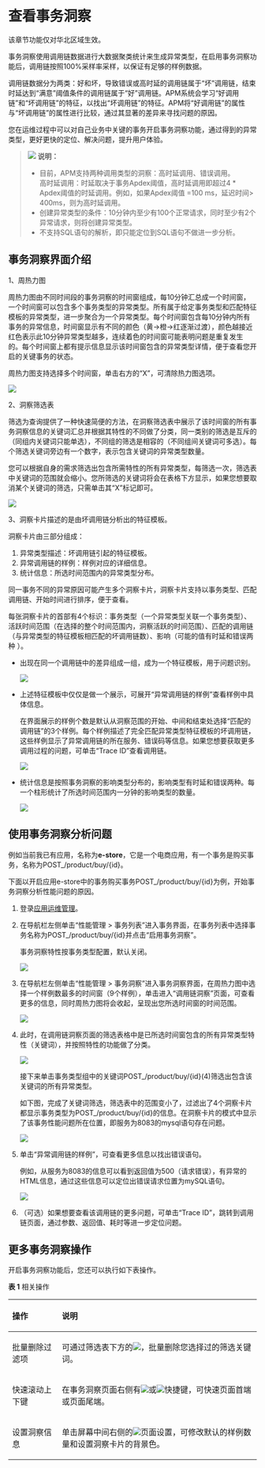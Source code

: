 # 查看事务洞察<a name="ZH-CN_TOPIC_0128939959"></a>

该章节功能仅对华北区域生效。

事务洞察使用调用链数据进行大数据聚类统计来生成异常类型，在启用事务洞察功能后，调用链按照100%采样率采样，以保证有足够的样例数据。

调用链数据分为两类：好和坏，导致错误或高时延的调用链属于“坏”调用链，结束时延达到“满意”阈值条件的调用链属于“好”调用链。APM系统会学习“好调用链”和“坏调用链”的特征，以找出“坏调用链”的特征。APM将“好调用链”的属性与“坏调用链”的属性进行比较，通过其显著的差异来寻找问题的原因。

您在运维过程中可以对自己业务中关键的事务开启事务洞察功能，通过得到的异常类型，更好更快的定位、解决问题，提升用户体验。

>![](public_sys-resources/icon-note.gif) **说明：**   
>-   目前，APM支持两种调用类型的洞察：高时延调用、错误调用。  
>    高时延调用：时延取决于事务Apdex阈值，高时延调用即超过4 \* Apdex阈值的时延调用。例如，如果Apdex阈值 =100 ms，延迟时间\> 400ms，则为高时延调用。  
>-   创建异常类型的条件：10分钟内至少有100个正常请求，同时至少有2个异常请求，则将创建异常类型。  
>-   不支持SQL语句的解析，即只能定位到SQL语句不做进一步分析。  

## 事务洞察界面介绍<a name="section15556172911132"></a>

1、周热力图

周热力图由不同时间段的事务洞察的时间窗组成，每10分钟汇总成一个时间窗，一个时间窗可以包含多个事务类型的异常类型。所有属于给定事务类型和匹配特征模板的异常类型，进一步聚合为一个异常类型。每个时间窗包含每10分钟内所有事务的异常信息，时间窗显示有不同的颜色（黄-\>橙-\>红逐渐过渡），颜色越接近红色表示此10分钟异常类型越多，连续着色的时间窗可能表明问题是重复发生的。每个时间窗上都有提示信息显示该时间窗包含的异常类型详情，便于查看您开启的关键事务的状态。

周热力图支持选择多个时间窗，单击右方的“X”，可清除热力图选项。

![](figures/周热力图.png)

2、洞察筛选表

筛选为查询提供了一种快速简便的方法，在洞察筛选表中展示了该时间窗的所有事务洞察信息的关键词汇总并根据其特性的不同做了分类，同一类别的筛选是互斥的（同组内关键词只能单选），不同组的筛选是相容的（不同组间关键词可多选）。每个筛选关键词旁边有一个数字，表示包含关键词的异常类型数量。

您可以根据自身的需求筛选出包含所需特性的所有异常类型，每筛选一次，筛选表中关键词的范围就会缩小。您所筛选的关键词将会在表格下方显示，如果您想要取消某个关键词的筛选，只需单击其“X”标记即可。

![](figures/洞察筛选表.png)

3、洞察卡片描述的是由坏调用链分析出的特征模板。

洞察卡片由三部分组成：

1.  异常类型描述：坏调用链引起的特征模板。
2.  异常调用链的样例：样例对应的详细信息。
3.  统计信息：所选时间范围内的异常类型分布。

同一事务不同的异常原因可能产生多个洞察卡片，洞察卡片支持以事务类型、匹配调用链、开始时间进行排序，便于查看。

每张洞察卡片的首部有4个标识：事务类型（一个异常类型关联一个事务类型）、活跃时间范围（在选择的整个时间范围内，洞察活跃的时间范围）、匹配的调用链（与异常类型的特征模板相匹配的坏调用链数）、影响（可能的值有时延和错误两种 ）。

-   出现在同一个调用链中的差异组成一组，成为一个特征模板，用于问题识别。

    ![](figures/特征模板.png)


-   上述特征模板中仅仅是做一个展示，可展开“异常调用链的样例”查看样例中具体信息。

    在界面展示的样例个数是默认从洞察范围的开始、中间和结束处选择“匹配的调用链”的3个样例。每个样例描述了完全匹配异常类型特征模板的坏调用链，这些样例显示了异常调用链的所在服务、错误码等信息。如果您想要获取更多调用过程的问题，可单击“Trace ID”查看调用链。

    ![](figures/异常调用链样例.png)


-   统计信息是按照事务洞察的影响类型分布的，影响类型有时延和错误两种。每一个柱形统计了所选时间范围内一分钟的影响类型的数量。

    ![](figures/统计信息.png)


## 使用事务洞察分析问题<a name="section784405111585"></a>

例如当前我已有应用，名称为**e-store**，它是一个电商应用，有一个事务是购买事务，名称为POST\_/product/buy/\{id\}。

下面以开启应用e-store中的事务购买事务POST\_/product/buy/\{id\}为例，开始事务洞察分析性能问题的原因。

1.  登录[应用运维管理](https://console.huaweicloud.com/aom/#/aom/ams/summary)。
2.  在导航栏左侧单击“性能管理 \> 事务列表”进入事务界面，在事务列表中选择事务名称为POST\_/product/buy/\{id\}并点击“启用事务洞察”。

    事务洞察特性按事务类型配置，默认关闭。

    ![](figures/启用事务洞察.png)

3.  在导航栏左侧单击“性能管理 \> 事务洞察”进入事务洞察界面，在周热力图中选择一个样例数最多的时间窗（9个样例），单击进入“调用链洞察”页面，可查看更多的信息，同时周热力图将会收起，呈现出您所选时间窗的时间范围。

    ![](figures/选择时间范围.png)

4.  此时，在调用链洞察页面的筛选表格中是已所选时间窗包含的所有异常类型特性（关键词），并按照特性的功能做了分类。

    ![](figures/异常类型特性.png)

    接下来单击事务类型组中的关键词POST\_/product/buy/\{id\}\(4\)筛选出包含该关键词的所有异常类型。

    如下图，完成了关键词筛选，筛选表中的范围变小了，过滤出了4个洞察卡片都显示事务类型为POST\_/product/buy/\{id\}的信息。在洞察卡片的模式中显示了该事务性能问题所在位置，即服务为8083的mysql语句存在问题。

    ![](figures/异常调用链.png)

5.  单击“异常调用链的样例”，可查看更多信息以找出错误语句。

    例如，从服务为8083的信息可以看到返回值为500（请求错误），有异常的HTML信息，通过这些信息可以定位出错误请求位置为mySQL语句。

    ![](figures/错误语句.png)

6.  （可选）如果想要查看该调用链的更多问题，可单击“Trace ID”，跳转到调用链页面，通过参数、返回值、耗时等进一步定位问题。

## 更多事务洞察操作<a name="zh-cn_topic_0128538393_section1665543116144"></a>

开启事务洞察功能后，您还可以执行如下表操作。

**表 1**  相关操作

<a name="zh-cn_topic_0128538393_table15831736105910"></a>
<table><thead align="left"><tr id="zh-cn_topic_0128538393_row14583153620596"><th class="cellrowborder" valign="top" width="20%" id="mcps1.2.3.1.1"><p id="zh-cn_topic_0128538393_p10583203610596"><a name="zh-cn_topic_0128538393_p10583203610596"></a><a name="zh-cn_topic_0128538393_p10583203610596"></a>操作</p>
</th>
<th class="cellrowborder" valign="top" width="80%" id="mcps1.2.3.1.2"><p id="zh-cn_topic_0128538393_p35838364598"><a name="zh-cn_topic_0128538393_p35838364598"></a><a name="zh-cn_topic_0128538393_p35838364598"></a>说明</p>
</th>
</tr>
</thead>
<tbody><tr id="zh-cn_topic_0128538393_row1058316369591"><td class="cellrowborder" valign="top" width="20%" headers="mcps1.2.3.1.1 "><p id="zh-cn_topic_0128538393_p3583036195916"><a name="zh-cn_topic_0128538393_p3583036195916"></a><a name="zh-cn_topic_0128538393_p3583036195916"></a>批量删除过滤项</p>
</td>
<td class="cellrowborder" valign="top" width="80%" headers="mcps1.2.3.1.2 "><p id="zh-cn_topic_0128538393_p258317365591"><a name="zh-cn_topic_0128538393_p258317365591"></a><a name="zh-cn_topic_0128538393_p258317365591"></a>可通过筛选表下方的<a name="image17028341578"></a><a name="image17028341578"></a><span><img id="image17028341578" src="figures/icon-批量删除.png"></span>，批量删除您选择过的筛选关键词。</p>
</td>
</tr>
<tr id="zh-cn_topic_0128538393_row019992094812"><td class="cellrowborder" valign="top" width="20%" headers="mcps1.2.3.1.1 "><p id="zh-cn_topic_0128538393_p205831436115916"><a name="zh-cn_topic_0128538393_p205831436115916"></a><a name="zh-cn_topic_0128538393_p205831436115916"></a>快速滚动上下键</p>
</td>
<td class="cellrowborder" valign="top" width="80%" headers="mcps1.2.3.1.2 "><p id="zh-cn_topic_0128538393_p1167075833016"><a name="zh-cn_topic_0128538393_p1167075833016"></a><a name="zh-cn_topic_0128538393_p1167075833016"></a>在事务洞察页面右侧有<a name="image187912493718"></a><a name="image187912493718"></a><span><img id="image187912493718" src="figures/icon-快速滚动上键.png"></span>或<a name="image7159018814"></a><a name="image7159018814"></a><span><img id="image7159018814" src="figures/icon-快速滚动下键.png"></span>快捷键，可快速页面首端或页面尾端。</p>
</td>
</tr>
<tr id="zh-cn_topic_0128538393_row185831236125917"><td class="cellrowborder" valign="top" width="20%" headers="mcps1.2.3.1.1 "><p id="zh-cn_topic_0128538393_p1358333615919"><a name="zh-cn_topic_0128538393_p1358333615919"></a><a name="zh-cn_topic_0128538393_p1358333615919"></a>设置洞察信息</p>
</td>
<td class="cellrowborder" valign="top" width="80%" headers="mcps1.2.3.1.2 "><p id="zh-cn_topic_0128538393_p585844323319"><a name="zh-cn_topic_0128538393_p585844323319"></a><a name="zh-cn_topic_0128538393_p585844323319"></a>单击屏幕中间右侧的<a name="image16266516482"></a><a name="image16266516482"></a><span><img id="image16266516482" src="figures/icon-设置洞察信息.png"></span>页面设置，可修改默认的样例数量和设置洞察卡片的背景色。</p>
</td>
</tr>
</tbody>
</table>

